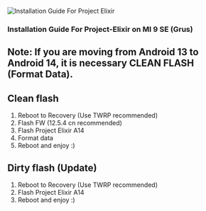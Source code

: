 ![Installation Guide For Project Elixir](https://i.imgur.com/42LxtAl.png)

### Installation Guide For Project-Elixir on MI 9 SE (Grus)

##  **Note:** If you are moving from Android 13 to Android 14, it is necessary CLEAN FLASH (Format Data).

## Clean flash
1. Reboot to Recovery (Use TWRP recommended)
2. Flash FW (12.5.4 cn recommended)
3. Flash Project Elixir A14
4. Format data
5. Reboot and enjoy :)

## Dirty flash (Update)
1. Reboot to Recovery (Use TWRP recommended)
2. Flash Project Elixir A14
3. Reboot and enjoy :)
